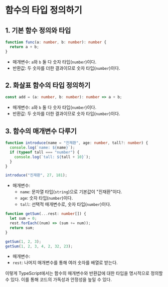 # 함수의 타입 정의하기

## 1. 기본 함수 정의와 타입

```typescript
function func(a: number, b: number): number {
  return a + b;
}
```

- 매개변수: `a`와 `b` 둘 다 숫자 타입(`number`)이다.
- 반환값: 두 숫자를 더한 결과이므로 숫자 타입(`number`)이다.

## 2. 화살표 함수의 타입 정의하기

```typescript
const add = (a: number, b: number): number => a + b;
```

- 매개변수: `a`와 `b` 둘 다 숫자 타입(`number`)이다.
- 반환값: 두 숫자를 더한 결과이므로 숫자 타입(`number`)이다.

## 3. 함수의 매개변수 다루기

```typescript
function introduce(name = "진재환", age: number, tall?: number) {
  console.log(`name: ${name}`);
  if (typeof tall === "number") {
    console.log(`tall: ${tall + 10}`);
  }
}

introduce("진재환", 27, 181);
```

- 매개변수:
  - `name`: 문자열 타입(`string`)으로 기본값이 "진재환"이다.
  - `age`: 숫자 타입(`number`)이다.
  - `tall`: 선택적 매개변수로, 숫자 타입(`number`)이다.

```typescript
function getSum(...rest: number[]) {
  let sum = 0;
  rest.forEach((num) => (sum += num));
  return sum;
}

getSum(1, 2, 3);
getSum(1, 2, 3, 4, 2, 32, 23);
```

- 매개변수:
- `rest`: 나머지 매개변수를 통해 여러 숫자를 배열로 받는다.

이렇게 TypeScript에서는 함수의 매개변수와 반환값에 대한 타입을 명시적으로 정의할 수 있다.
이를 통해 코드의 가독성과 안정성을 높일 수 있다.
